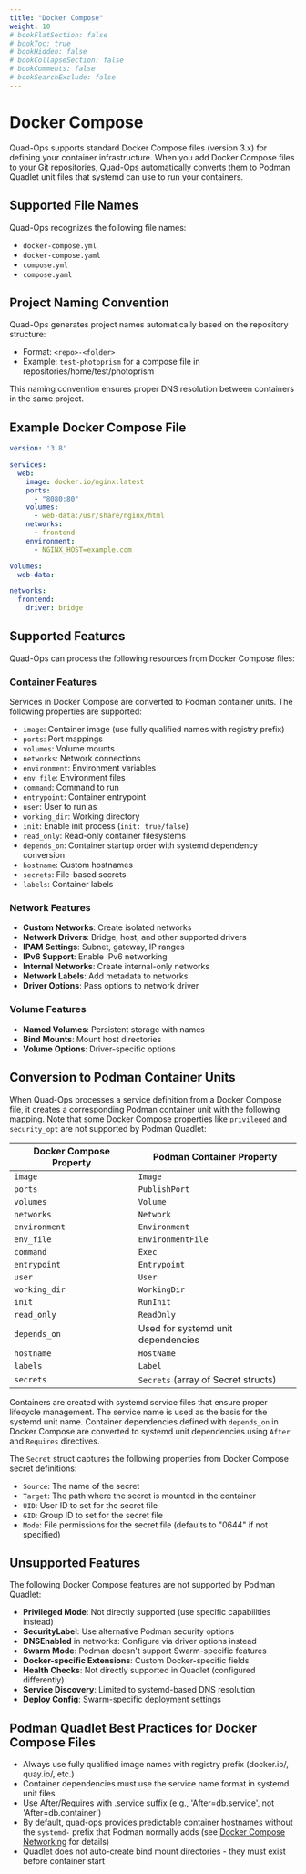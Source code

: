 ```yaml
---
title: "Docker Compose"
weight: 10
# bookFlatSection: false
# bookToc: true
# bookHidden: false
# bookCollapseSection: false
# bookComments: false
# bookSearchExclude: false
---
```


# Docker Compose

Quad-Ops supports standard Docker Compose files (version 3.x) for defining your container infrastructure. When you add Docker Compose files to your Git repositories, Quad-Ops automatically converts them to Podman Quadlet unit files that systemd can use to run your containers.

## Supported File Names

Quad-Ops recognizes the following file names:
- `docker-compose.yml`
- `docker-compose.yaml`
- `compose.yml`
- `compose.yaml`

## Project Naming Convention

Quad-Ops generates project names automatically based on the repository structure:
- Format: `<repo>-<folder>`
- Example: `test-photoprism` for a compose file in repositories/home/test/photoprism

This naming convention ensures proper DNS resolution between containers in the same project.

## Example Docker Compose File

```yaml
version: '3.8'

services:
  web:
    image: docker.io/nginx:latest
    ports:
      - "8080:80"
    volumes:
      - web-data:/usr/share/nginx/html
    networks:
      - frontend
    environment:
      - NGINX_HOST=example.com

volumes:
  web-data:

networks:
  frontend:
    driver: bridge
```

## Supported Features

Quad-Ops can process the following resources from Docker Compose files:

### Container Features

Services in Docker Compose are converted to Podman container units. The following properties are supported:

- `image`: Container image (use fully qualified names with registry prefix)
- `ports`: Port mappings
- `volumes`: Volume mounts
- `networks`: Network connections
- `environment`: Environment variables
- `env_file`: Environment files
- `command`: Command to run
- `entrypoint`: Container entrypoint
- `user`: User to run as
- `working_dir`: Working directory
- `init`: Enable init process (`init: true/false`)
- `read_only`: Read-only container filesystems
- `depends_on`: Container startup order with systemd dependency conversion
- `hostname`: Custom hostnames
- `secrets`: File-based secrets
- `labels`: Container labels

### Network Features
- **Custom Networks**: Create isolated networks
- **Network Drivers**: Bridge, host, and other supported drivers
- **IPAM Settings**: Subnet, gateway, IP ranges
- **IPv6 Support**: Enable IPv6 networking
- **Internal Networks**: Create internal-only networks
- **Network Labels**: Add metadata to networks
- **Driver Options**: Pass options to network driver

### Volume Features
- **Named Volumes**: Persistent storage with names
- **Bind Mounts**: Mount host directories
- **Volume Options**: Driver-specific options

## Conversion to Podman Container Units

When Quad-Ops processes a service definition from a Docker Compose file, it creates a corresponding Podman container unit with the following mapping. Note that some Docker Compose properties like `privileged` and `security_opt` are not supported by Podman Quadlet:

| Docker Compose Property | Podman Container Property |
|-------------------------|---------------------------|
| `image` | `Image` |
| `ports` | `PublishPort` |
| `volumes` | `Volume` |
| `networks` | `Network` |
| `environment` | `Environment` |
| `env_file` | `EnvironmentFile` |
| `command` | `Exec` |
| `entrypoint` | `Entrypoint` |
| `user` | `User` |
| `working_dir` | `WorkingDir` |
| `init` | `RunInit` |
| `read_only` | `ReadOnly` |
| `depends_on` | Used for systemd unit dependencies |
| `hostname` | `HostName` |
| `labels` | `Label` |
| `secrets` | `Secrets` (array of Secret structs) |

Containers are created with systemd service files that ensure proper lifecycle management. The service name is used as the basis for the systemd unit name. Container dependencies defined with `depends_on` in Docker Compose are converted to systemd unit dependencies using `After` and `Requires` directives.

The `Secret` struct captures the following properties from Docker Compose secret definitions:
- `Source`: The name of the secret
- `Target`: The path where the secret is mounted in the container
- `UID`: User ID to set for the secret file
- `GID`: Group ID to set for the secret file
- `Mode`: File permissions for the secret file (defaults to "0644" if not specified)

## Unsupported Features

The following Docker Compose features are not supported by Podman Quadlet:

- **Privileged Mode**: Not directly supported (use specific capabilities instead)
- **SecurityLabel**: Use alternative Podman security options
- **DNSEnabled** in networks: Configure via driver options instead
- **Swarm Mode**: Podman doesn't support Swarm-specific features
- **Docker-specific Extensions**: Custom Docker-specific fields
- **Health Checks**: Not directly supported in Quadlet (configured differently)
- **Service Discovery**: Limited to systemd-based DNS resolution
- **Deploy Config**: Swarm-specific deployment settings

## Podman Quadlet Best Practices for Docker Compose Files

- Always use fully qualified image names with registry prefix (docker.io/, quay.io/, etc.)
- Container dependencies must use the service name format in systemd unit files
- Use After/Requires with .service suffix (e.g., 'After=db.service', not 'After=db.container')
- By default, quad-ops provides predictable container hostnames without the `systemd-` prefix that Podman normally adds (see [Docker Compose Networking](/docs/configuration/docker-compose/docker-compose-networking/) for details)
- Quadlet does not auto-create bind mount directories - they must exist before container start
